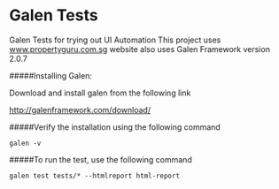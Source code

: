 # Galen Tests 
Galen Tests for trying out UI Automation
This project uses www.propertyguru.com.sg website also uses Galen Framework version 2.0.7

#####Installing Galen:

Download and install galen from the following link

http://galenframework.com/download/

#####Verify the installation using the following command
```
galen -v
```
#####To run the test, use the following command
 ````
 galen test tests/* --htmlreport html-report
````

